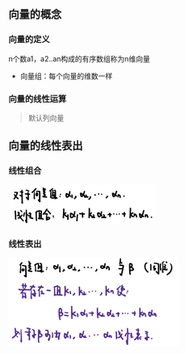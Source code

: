 ## 向量的概念

### 向量的定义

n个数a1，a2..an构成的有序数组称为n维向量

- 向量组：每个向量的维数一样



### 向量的线性运算

> 默认列向量



## 向量的线性表出

### 线性组合 

<img src="images/image-20230619112923402.png" alt="image-20230619112923402" style="zoom:50%;" />

### 线性表出

<img src="images/image-20230619113108257.png" alt="image-20230619113108257" style="zoom:50%;" />

























